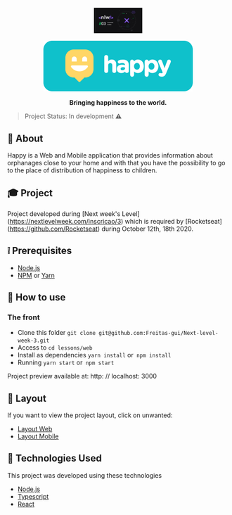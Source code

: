 <p align = "center">
  <img src = "./nlw-cloak.JPG" alt = "NLW" width="22%" />
  
</p>

<p align = "center">
  <img src = "./happy-logo.png" alt = "Happy" />
</p>


<p align = "center">
  <b> Bringing happiness to the world. </b>
</p>

> Project Status: In development :warning:

## :page_facing_up: About
Happy is a Web and Mobile application that provides information about orphanages close to your home and with that you have the possibility to go to the place of distribution of happiness to children.

## :mortar_board: Project
Project developed during [Next week's Level] (https://nextlevelweek.com/inscricao/3) which is required by [Rocketseat] (https://github.com/Rocketseat) during October 12th, 18th 2020.


## :grey_exclamation: Prerequisites
- [Node.js](https://nodejs.org/en/)
- [NPM](https://www.npmjs.com/) or [Yarn](https://classic.yarnpkg.com/pt-BR/docs/install/#windows-stable)


## :construction_worker: How to use
### The front
- Clone this folder `git clone git@github.com:Freitas-gui/Next-level-week-3.git`
- Access to `cd lessons/web`
- Install as dependencies `yarn install` or` npm install` 
- Running `yarn start` or` npm start`

Project preview available at: http: // localhost: 3000


## :link: Layout
If you want to view the project layout, click on unwanted:

- [Layout Web](https://www.figma.com/file/mDEbnoojksG4w8sOxmudh3/Happy-Web/duplicate)
- [Layout Mobile](https://www.figma.com/file/X27FfVxAgy9f5IFa7ONlph/Happy-Mobile/duplicate)


## :rocket: Technologies Used
This project was developed using these technologies
- [Node.js](https://nodejs.org/en/docs/)
- [Typescript](https://www.typescriptlang.org/)
- [React](https://pt-br.reactjs.org/)
